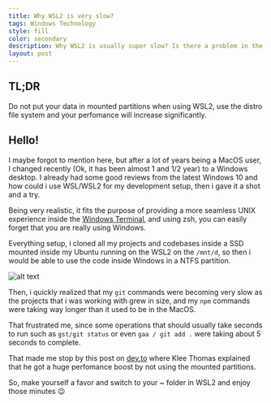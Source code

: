 ```yaml
---
title: Why WSL2 is very slow?
tags: Windows Technology
style: fill
color: secondary
description: Why WSL2 is usually super slow? Is there a problem in the virtualization?
layout: post
---
```


## TL;DR

Do not put your data in mounted partitions when using WSL2, use the distro file system and your perfomance will increase significantly.

## Hello!

I maybe forgot to mention here, but after a lot of years being a MacOS user, I changed recently (Ok, it has been almost 1 and 1/2 year) to a Windows desktop. I already had some good reviews from the latest Windows 10 and how could i use WSL/WSL2 for my development setup, then i gave it a shot and a try.

Being very realistic, it fits the purpose of providing a more seamless UNIX experience inside the [Windows Terminal](https://www.microsoft.com/en-us/p/windows-terminal/9n0dx20hk701?activetab=pivot:overviewtab), and using zsh, you can easily forget that you are really using Windows.

Everything setup, i cloned all my projects and codebases inside a SSD mounted inside my Ubuntu running on the WSL2 on the `/mnt/d`, so then i would be able to use the code inside Windows in a NTFS partition.

![alt text](/images/windowsslow.jpg "Is windows really slow?")

Then, i quickly realized that my `git` commands were becoming very slow as the projects that i was working with grew in size, and my `npm` commands were taking way longer than it used to be in the MacOS.

That frustrated me, since some operations that should usually take seconds to run such as `gst/git status` or even `gaa / git add .` were taking about 5 seconds to complete.

That made me stop by this post on [dev.to](https://dev.to/kleeut/why-is-wsl2-so-slow-4n3i) where Klee Thomas explained that he got a huge perfomance boost by not using the mounted partitions.

So, make yourself a favor and switch to your ~ folder in WSL2 and enjoy those minutes 😉


